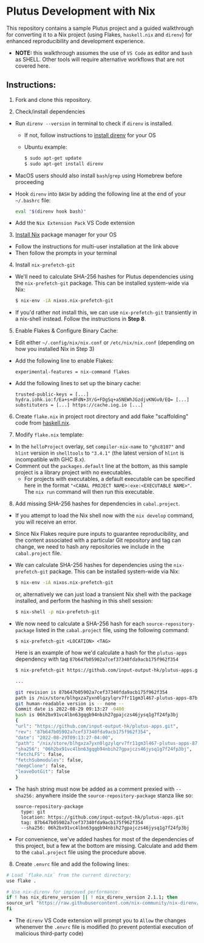 # Plutus Development with Nix
This repository contains a sample Plutus project and a guided walkthrough for converting it to a Nix project (using Flakes, `haskell.nix` and `direnv`) for enhanced reproducibility and development experience.

* **NOTE:** this walkthrough assumes the use of `VS Code` as editor and `bash` as SHELL. Other tools will require alternative workflows that are not covered here.

## Instructions:
1. Fork and clone this repository.

2. Check/install dependencies
  * Run `direnv --version` in terminal to check if `direnv` is installed.
    * If not, follow instructions to [install direnv](https://direnv.net/docs/installation.html) for your OS
    * Ubuntu example:

      ```bash
      $ sudo apt-get update
      $ sudo apt-get install direnv
      ```
  * MacOS users should also install `bash`/`grep` using Homebrew before proceeding
  * Hook `direnv` into `BASH` by adding the following line at the end of your `~/.bashrc` file:

    ```bash
    eval "$(direnv hook bash)"
    ```
  * Add the `Nix Extension Pack` VS Code extension

3. [Install Nix](https://nixos.org/download.html) package manager for your OS
  * Follow the instructions for multi-user installation at the link above
  * Then follow the prompts in your terminal

4. Install `nix-prefetch-git`
  * We'll need to calculate SHA-256 hashes for Plutus dependencies using the `nix-prefetch-git` package. This can be installed system-wide via Nix:
    ```bash
    $ nix-env -iA nixos.nix-prefetch-git
    ```
  * If you'd rather not install this, we can use `nix-prefetch-git` transiently in a nix-shell instead. Follow the instructions in **Step 8**.

5. Enable Flakes & Configure Binary Cache:
  * Edit either `~/.config/nix/nix.conf` or `/etc/nix/nix.conf` (depending on how you installed Nix in Step 3)
  * Add the following line to enable Flakes:

    ```
    experimental-features = nix-command flakes
    ```
  * Add the following lines to set up the binary cache:

    ```
    trusted-public-keys = [...] hydra.iohk.io:f/Ea+s+dFdN+3Y/G+FDgSq+a5NEWhJGzdjvKNGv0/EQ= [...]
    substituters = [...] https://cache.iog.io [...]
    ```

6. Create `flake.nix` in project root directory and add flake "scaffolding" code from [haskell.nix](https://input-output-hk.github.io/haskell.nix/tutorials/getting-started-flakes.html#scaffolding).

7. Modify `flake.nix` template:
  * In the `helloProject` overlay, set `compiler-nix-name` to `"ghc8107"` and `hlint` version in `shelltools` to `"3.4.1"` (the latest version of `hlint` is incompatible with GHC 8.x).
  * Comment out the `packages.default` line at the bottom, as this sample project is a library project with no executables.
    * For projects with executables, a default executable can be specified here in the format `"<CABAL PROJECT NAME>:exe:<EXECUTABLE NAME>"`. The `nix run` command will then run this executable.

8. Add missing SHA-256 hashes for dependencies in `cabal.project`.
  * If you attempt to load the Nix shell now with the `nix develop` command, you will receive an error.
  * Since Nix Flakes require pure inputs to guarantee reproducibility, and the content associated with a particular Git repository and tag can change, we need to hash any repositories we include in the `cabal.project` file.
  * We can calculate SHA-256 hashes for dependencies using the `nix-prefetch-git` package. This can be installed system-wide via Nix:

    ```bash
    $ nix-env -iA nixos.nix-prefetch-git
    ```

    or, alternatively we can just load a transient Nix shell with the package installed, and perform the hashing in this shell session:

    ```bash
    $ nix-shell -p nix-prefetch-git
    ```
  * We now need to calculate a SHA-256 hash for each `source-repository-package` listed in the `cabal.project` file, using the following command:
    ```
    $ nix-prefetch-git <LOCATION> <TAG>
    ```
    Here is an example of how we'd calculate a hash for the `plutus-apps` dependency with tag `87b647b05902a7cef37340fda9acb175f962f354`
      ```bash
      $ nix-prefetch-git https://github.com/input-output-hk/plutus-apps.git 87b647b05902a7cef37340fda9acb175f962f354

      ...

      git revision is 87b647b05902a7cef37340fda9acb175f962f354
      path is /nix/store/blhgxza7yxn0lgzylqrv7fr11gm3l467-plutus-apps-87b647b
      git human-readable version is -- none --
      Commit date is 2022-08-29 09:13:27 -0400
      hash is 06h2bx91vc4lbn63gqgb94nbih27gpajczs46jysq1g7f24fp3bj
      {
      "url": "https://github.com/input-output-hk/plutus-apps.git",
      "rev": "87b647b05902a7cef37340fda9acb175f962f354",
      "date": "2022-08-29T09:13:27-04:00",
      "path": "/nix/store/blhgxza7yxn0lgzylqrv7fr11gm3l467-plutus-apps-87b647b",
      "sha256": "06h2bx91vc4lbn63gqgb94nbih27gpajczs46jysq1g7f24fp3bj",
      "fetchLFS": false,
      "fetchSubmodules": false,
      "deepClone": false,
      "leaveDotGit": false
      }
      ```
  * The hash string must now be added as a comment prexied with `--sha256:` anywhere inside the `source-repository-package` stanza like so:
    ```
    source-repository-package
      type: git
      location: https://github.com/input-output-hk/plutus-apps.git
      tag: 87b647b05902a7cef37340fda9acb175f962f354
      --sha256: 06h2bx91vc4lbn63gqgb94nbih27gpajczs46jysq1g7f24fp3bj
    ```
  * For convenience, we've added hashes for most of the dependencies of this project, but a few at the bottom are missing. Calculate and add them to the `cabal.project` file using the procedure above.



8. Create `.envrc` file and add the following lines:
  ```bash
  # Load `flake.nix` from the current directory:
  use flake .

  # Use nix-direnv for improved performance:
  if ! has nix_direnv_version || ! nix_direnv_version 2.1.1; then
  source_url "https://raw.githubusercontent.com/nix-community/nix-direnv/2.1.1/direnvrc" "sha256-b6qJ4r34rbE23yWjMqbmu3ia2z4b2wIlZUksBke/ol0="
  fi
  ```
  * The `direnv` VS Code extension will prompt you to `Allow` the changes whenenver the `.envrc` file is modified (to prevent potential execution of malicious third-party code)